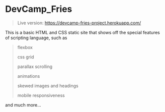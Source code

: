 # DevCamp_Fries

> Live version: https://devcamp-fries-project.herokuapp.com/

This is a basic HTML and CSS static site that shows off the special features of scripting language, such as 
> flexbox
>
> css grid 
>
> parallax scrolling 
>
> animations 
>
> skewed images and headings
>
> mobile responsiveness 
>

and much more...

